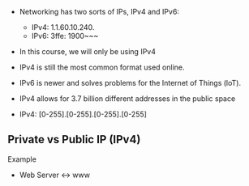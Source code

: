 - Networking has two sorts of IPs, IPv4 and IPv6:
	- IPv4: 1.1.60.10.240.
	- IPv6: 3ffe: 1900~~~


- In this course, we will only be using IPv4
- IPv4 is still the most common format used online.
- IPv6 is newer and solves problems for the Internet of Things (loT).

- IPv4 allows for 3.7 billion different addresses in the public space 
- IPv4: [0-255].[0-255].[0-255].[0-255]


## Private vs Public IP (IPv4)

Example 
- Web Server <-> www 